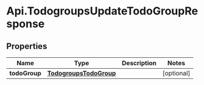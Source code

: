 # Api.TodogroupsUpdateTodoGroupResponse

## Properties
Name | Type | Description | Notes
------------ | ------------- | ------------- | -------------
**todoGroup** | [**TodogroupsTodoGroup**](TodogroupsTodoGroup.md) |  | [optional] 


